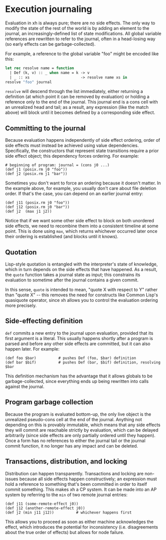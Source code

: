# Execution journaling
Evaluation in xh is always pure; there are no side effects. The only way to
modify the state of the rest of the world is by adding an element to the
journal, an increasingly-defined list of state modifications. All global
variable references are rewritten to refer to the journal, often in a
head-losing way (so early effects can be garbage-collected).

For example, a reference to the global variable "foo" might be encoded like
this:

```ml
let rec resolve name = function
  | Def (k, v) :: _ when name = k -> v
  | _ :: xs                       -> resolve name xs in
resolve "foo" journal
```

`resolve` will descend through the list immediately, either returning a
definition (at which point it can be removed by evaluation) or holding a
reference only to the end of the journal. This journal end is a cons cell with
an unrealized head and tail; as a result, any expression (like the match above)
will block until it becomes defined by a corresponding side effect.

## Committing to the journal
Because evaluation happens independently of side effect ordering, order of side
effects must instead be achieved using value dependencies. Specifically, the
constructors that represent state transitions require a prior side effect
object; this dependency forces ordering. For example:

```
# beginning of program: journal = (cons j0 ...)
(def j1 (posix.rm j0 "foo"))
(def j2 (posix.rm j1 "bar"))
```

Sometimes you don't want to force an ordering because it doesn't matter. In the
example above, for example, you usually don't care about file deletion order.
If that's the case, you can depend on an earlier journal entry:

```
(def j11 (posix.rm j0 "foo"))
(def j12 (posix.rm j0 "bar"))
(def j2  (max j1 j2))
```

Notice that if we want some other side effect to block on both unordered side
effects, we need to recombine them into a consistent timeline at some point.
This is done using `max`, which returns whichever occurred later once their
ordering is established (and blocks until it knows).

## Quotation
Lisp-style quotation is entangled with the interpreter's state of knowledge,
which in turn depends on the side effects that have happened. As a result, the
`quote` function takes a journal state as input; this constrains its evaluation
to sometime after the journal contains a given commit.

In this sense, `quote` is intended to mean, "quote X with respect to Y" rather
than "quote X" -- this removes the need for constructs like Common Lisp's
quasiquote operator, since xh allows you to control the evaluation ordering
more precisely.

## Side-effecting definition
`def` commits a new entry to the journal upon evaluation, provided that its
first argument is a literal. This usually happens shortly after a program is
parsed and before any other side effects are committed, but it can also happen
later. For example:

```
(def foo $bar)          # pushes Def (foo, $bar) definition
(def bar $bif)          # pushes Def (bar, $bif) definition, resolving $bar
```

This definition mechanism has the advantage that it allows globals to be
garbage-collected, since everything ends up being rewritten into calls against
the journal.

## Program garbage collection
Because the program is evaluated bottom-up, the only live object is the
unrealized pseudo-cons cell at the end of the journal. Anything not depending
on this is provably immutable, which means that any side effects they will
commit are reachable strictly by evaluation, which can be delayed arbitrarily
(since side effects are only partially ordered until they happen). Once a form
has no references to either the journal tail or the journal commit function, it
no longer has any impact and can be deleted.

## Transactions, distribution, and locking
Distribution can happen transparently. Transactions and locking are non-issues
because all side effects happen constructively; an expression must hold a
reference to something that's been committed in order to itself commit
something. This makes xh a CP system. It can be made into an AP system by
referring to the `min` of two remote journal entries:

```
(def j11 (some-remote-effect j0))
(def j12 (another-remote-effect j0))
(def j2 (min j11 j12))          # whichever happens first
```

This allows you to proceed as soon as either machine acknowledges the effect,
which introduces the potential for inconsistency (i.e. disagreements about the
true order of effects) but allows for node failure.
